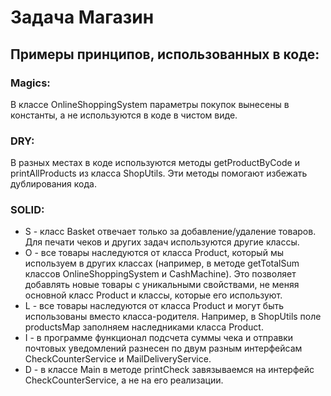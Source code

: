 # Задача Магазин
## Примеры принципов, использованных в коде:
### Magics:
В классе OnlineShoppingSystem параметры покупок вынесены в константы,
а не используются в коде в чистом виде.

### DRY:
В разных местах в коде используются методы 
getProductByCode и printAllProducts из класса ShopUtils.
Эти методы помогают избежать дублирования кода.

### SOLID:
* S - класс Basket отвечает только за добавление/удаление товаров.
Для печати чеков и других задач используются другие классы.
* O - все товары наследуются от класса Product, который мы используем в других классах
(например, в методе getTotalSum классов OnlineShoppingSystem и CashMachine).
Это позволяет добавлять новые товары с уникальными свойствами, 
не меняя основной класс Product и классы, которые его используют.
* L - все товары наследуются от класса Product и могут быть использованы вместо класса-родителя.
Например, в ShopUtils поле productsMap заполняем наследниками класса Product.
* I - в программе функционал подсчета суммы чека и отправки почтовых уведомлений
разнесен по двум разным интерфейсам CheckCounterService и MailDeliveryService.
* D - в классе Main в методе printCheck завязываемся на интерфейс CheckCounterService, а не на его реализации.
